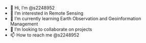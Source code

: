 - 👋 Hi, I’m @s2248952
- 👀 I’m interested in Remote Sensing
- 🌱 I’m currently learning Earth Observation and Geoinformation Management
- 💞️ I’m looking to collaborate on projects
- 📫 How to reach me @s2248952

<!---
s2248952/s2248952 is a ✨ special ✨ repository because its `README.md` (this file) appears on your GitHub profile.
You can click the Preview link to take a look at your changes.
--->

